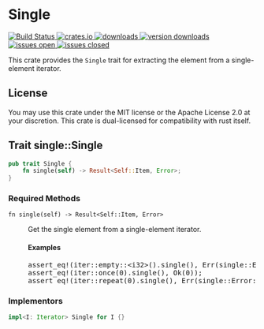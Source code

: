 # Single
[ ![Build Status](https://img.shields.io/travis/CAD97/rust-single.svg)
](https://travis-ci.org/CAD97/rust-single)
[ ![crates.io](https://img.shields.io/crates/v/single.svg)
](https://crates.io/crates/single)
[ ![downloads](https://img.shields.io/crates/d/single.svg)
](https://crates.io/crates/single)
[ ![version downloads](https://img.shields.io/crates/dv/single.svg)
](https://crates.io/crates/single)
[ ![issues open](https://img.shields.io/github/issues/CAD97/rust-single.svg)
](https://github.com/CAD97/rust-single/issues)
[ ![issues closed](https://img.shields.io/github/issues-closed/CAD97/rust-single.svg)
](https://github.com/CAD97/rust-single/issues?q=is%3Aissue%20is%3Aclosed)

This crate provides the `Single` trait for extracting the element from a single-element iterator.

## License

You may use this crate under the MIT license or the Apache License 2.0 at your discretion.
This crate is dual-licensed for compatibility with rust itself.

## Trait single::Single

```rust
pub trait Single {
    fn single(self) -> Result<Self::Item, Error>;
}
```

### Required Methods

<dl>
  <dt><code>fn single(self) -> Result&lt;Self::Item, Error&gt;</code>
  <dd>
    <p>Get the single element from a single-element iterator.
    <h4>Examples</h4>
    <pre>
assert_eq!(iter::empty::&lt;i32&gt;().single(), Err(single::Error::NoElements));
assert_eq!(iter::once(0).single(), Ok(0));
assert_eq!(iter::repeat(0).single(), Err(single::Error::MultipleElements));
</dl>

### Implementors

```rust
impl<I: Iterator> Single for I {}
```
